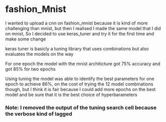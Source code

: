 # fashion_Mnist
I wanted to upload a cnn on fashion_mnist because it is kind of more challenging than mnist, but then I realised I made the same model that I did on mnist, So I decided to use keras_tuner and try it for the first time and make some change

keras tuner is basicly a tuning library that uses combinations but also evaluates the models on the way

For one epoch the model with the mnist architicture got 75% accuracy and got 85% for two epochs

Using tuning the model was able to identify the best parameters for one epoch to achieve 86%, on the cost of trying the 12 model combinations though, but I think it is fair because I could add more epochs on the best model and be sure that it is the best choice of hyperbarameters

### Note: I removed the output of the tuning search cell because the verbose kind of lagged
